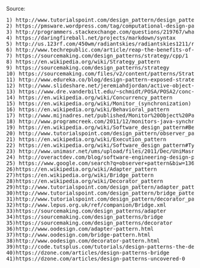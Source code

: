
Source:
<pre>
1) http://www.tutorialspoint.com/design_pattern/design_pattern_overview.htm
2) https://pmsware.wordpress.com/tag/computational-design-patterns/
3) http://programmers.stackexchange.com/questions/219767/what-if-i-will-not-use-software-design-patterns
4) https://daringfireball.net/projects/markdown/syntax
5) http://us.123rf.com/450wm/radiantskies/radiantskies1211/radiantskies121100160/16083976-abstract-word-cloud-for-software-design-pattern-with-related-tags-and-terms.jpg
6) http://www.techrepublic.com/article/reap-the-benefits-of-design-patterns-in-software-development/
7) https://sourcemaking.com/design_patterns/strategy/cpp/1
8) https://en.wikipedia.org/wiki/Strategy_pattern
9) https://sourcemaking.com/design_patterns/strategy
10) https://sourcemaking.com/files/v2/content/patterns/Strategy_example1-2x.png
11) http://www.edureka.co/blog/design-pattern-exposed-strategy-pattern/
12) http://www.slideshare.net/jeremiahdjordan/active-object-design-pattern
13) https://www.dre.vanderbilt.edu/~schmidt/POSA/POSA2/conc-patterns.html
14) https://en.wikipedia.org/wiki/Concurrency_pattern
15) https://en.wikipedia.org/wiki/Monitor_(synchronization)
16) https://en.wikipedia.org/wiki/Behavioral_pattern
17) http://www.mijnadres.net/published/Monitor%20Object%20Pattern.pdf
18) http://www.programcreek.com/2011/12/monitors-java-synchronization-mechanism/
19) https://en.wikipedia.org/wiki/Software_design_pattern#Behavioral_patterns
20) http://www.tutorialspoint.com/design_pattern/observer_pattern.htm
21) https://en.wikipedia.org/wiki/Execution_pattern
22) https://en.wikipedia.org/wiki/Software_design_pattern#Types
23) http://www.unimasr.net/ums/upload/files/2011/Dec/UniMasr.com_3a8bf54773dd74e5b6a8886420ebba4d.pdf
24) http://overactdev.com/blog/software-engineering-design-patterns/
25) https://www.google.com/search?q=observer+pattern&biw=1366&bih=643&source=lnms&tbm=isch&sa=X&sqi=2&ved=0ahUKEwjO6MLw1dnJAhVI54MKHeaPAPsQ_AUIBygC#imgrc=Gkt87IkCvHZS0M%3A
26)https://en.wikipedia.org/wiki/Adapter_pattern
27)https://en.wikipedia.org/wiki/Bridge_pattern
28)https://en.wikipedia.org/wiki/Decorator_pattern
29)http://www.tutorialspoint.com/design_pattern/adapter_pattern.htm
30)http://www.tutorialspoint.com/design_pattern/bridge_pattern.htm
31)http://www.tutorialspoint.com/design_pattern/decorator_pattern.htm
32)http://www.lepus.org.uk/ref/companion/Bridge.xml
33)https://sourcemaking.com/design_patterns/adapter
34)https://sourcemaking.com/design_patterns/bridge
35)https://sourcemaking.com/design_patterns/decorator
36)http://www.oodesign.com/adapter-pattern.html
37)http://www.oodesign.com/bridge-pattern.html
38)http://www.oodesign.com/decorator-pattern.html
39)http://code.tutsplus.com/tutorials/design-patterns-the-decorator-pattern--cms-22641
40)https://dzone.com/articles/design-patterns-bridge
41)https://dzone.com/articles/design-patterns-uncovered-0

</pre>
